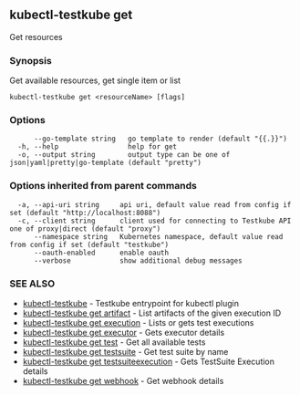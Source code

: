 ## kubectl-testkube get

Get resources

### Synopsis

Get available resources, get single item or list

```
kubectl-testkube get <resourceName> [flags]
```

### Options

```
      --go-template string   go template to render (default "{{.}}")
  -h, --help                 help for get
  -o, --output string        output type can be one of json|yaml|pretty|go-template (default "pretty")
```

### Options inherited from parent commands

```
  -a, --api-uri string     api uri, default value read from config if set (default "http://localhost:8088")
  -c, --client string      client used for connecting to Testkube API one of proxy|direct (default "proxy")
      --namespace string   Kubernetes namespace, default value read from config if set (default "testkube")
      --oauth-enabled      enable oauth
      --verbose            show additional debug messages
```

### SEE ALSO

* [kubectl-testkube](kubectl-testkube.md)	 - Testkube entrypoint for kubectl plugin
* [kubectl-testkube get artifact](kubectl-testkube_get_artifact.md)	 - List artifacts of the given execution ID
* [kubectl-testkube get execution](kubectl-testkube_get_execution.md)	 - Lists or gets test executions
* [kubectl-testkube get executor](kubectl-testkube_get_executor.md)	 - Gets executor details
* [kubectl-testkube get test](kubectl-testkube_get_test.md)	 - Get all available tests
* [kubectl-testkube get testsuite](kubectl-testkube_get_testsuite.md)	 - Get test suite by name
* [kubectl-testkube get testsuiteexecution](kubectl-testkube_get_testsuiteexecution.md)	 - Gets TestSuite Execution details
* [kubectl-testkube get webhook](kubectl-testkube_get_webhook.md)	 - Get webhook details

